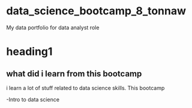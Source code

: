 # data_science_bootcamp_8_tonnaw
My data portfolio for data analyst role

# heading1

## what did i learn from this bootcamp
i learn a lot of stuff related to data science skills. This bootcamp

-Intro to data science
